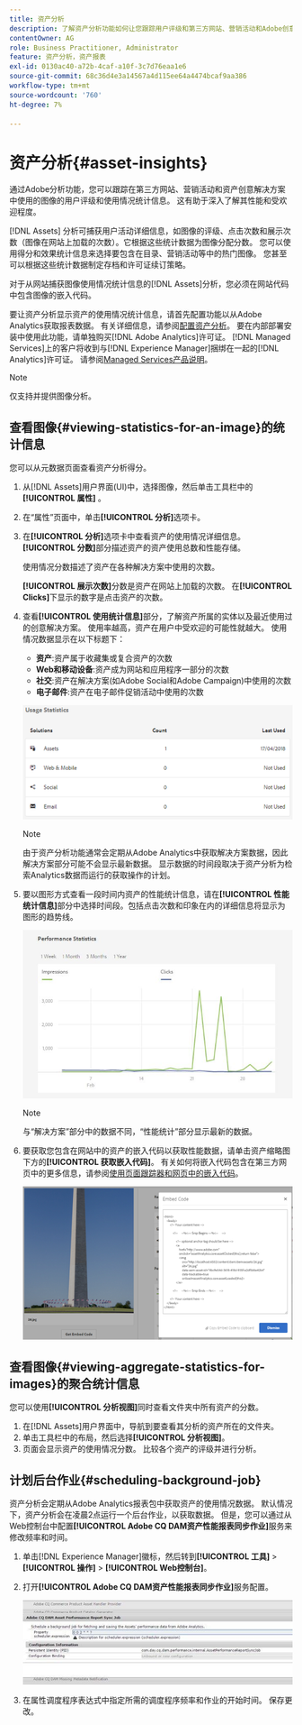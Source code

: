 ```yaml
---
title: 资产分析
description: 了解资产分析功能如何让您跟踪用户评级和第三方网站、营销活动和Adobe创意解决方案中使用的图像的使用情况统计信息。
contentOwner: AG
role: Business Practitioner, Administrator
feature: 资产分析，资产报表
exl-id: 0130ac40-a72b-4caf-a10f-3c7d76eaa1e6
source-git-commit: 68c36d4e3a14567a4d115ee64a4474bcaf9aa386
workflow-type: tm+mt
source-wordcount: '760'
ht-degree: 7%

---
```


# 资产分析{#asset-insights}

通过Adobe分析功能，您可以跟踪在第三方网站、营销活动和资产创意解决方案中使用的图像的用户评级和使用情况统计信息。 这有助于深入了解其性能和受欢迎程度。

[!DNL Assets] 分析可捕获用户活动详细信息，如图像的评级、点击次数和展示次数（图像在网站上加载的次数）。它根据这些统计数据为图像分配分数。 您可以使用得分和效果统计信息来选择要包含在目录、营销活动等中的热门图像。 您甚至可以根据这些统计数据制定存档和许可证续订策略。

对于从网站捕获图像使用情况统计信息的[!DNL Assets]分析，您必须在网站代码中包含图像的嵌入代码。

要让资产分析显示资产的使用情况统计信息，请首先配置功能以从Adobe Analytics获取报表数据。 有关详细信息，请参阅[配置资产分析](/help/assets/configure-asset-insights.md)。 要在内部部署安装中使用此功能，请单独购买[!DNL Adobe Analytics]许可证。 [!DNL Managed Services]上的客户将收到与[!DNL Experience Manager]捆绑在一起的[!DNL Analytics]许可证。 请参阅[Managed Services产品说明](https://helpx.adobe.com/legal/product-descriptions/adobe-experience-manager-managed-services.html)。

>[!NOTE]
>
>仅支持并提供图像分析。

## 查看图像{#viewing-statistics-for-an-image}的统计信息

您可以从元数据页面查看资产分析得分。

1. 从[!DNL Assets]用户界面(UI)中，选择图像，然后单击工具栏中的&#x200B;**[!UICONTROL 属性]** 。
1. 在“属性”页面中，单击&#x200B;**[!UICONTROL 分析]**&#x200B;选项卡。
1. 在&#x200B;**[!UICONTROL 分析]**&#x200B;选项卡中查看资产的使用情况详细信息。 **[!UICONTROL 分数]**&#x200B;部分描述资产的资产使用总数和性能存储。

   使用情况分数描述了资产在各种解决方案中使用的次数。

   **[!UICONTROL 展示次数]**&#x200B;分数是资产在网站上加载的次数。 在&#x200B;**[!UICONTROL Clicks]**&#x200B;下显示的数字是点击资产的次数。

1. 查看&#x200B;**[!UICONTROL 使用统计信息]**&#x200B;部分，了解资产所属的实体以及最近使用过的创意解决方案。 使用率越高，资产在用户中受欢迎的可能性就越大。 使用情况数据显示在以下标题下：

   * **资产**:资产属于收藏集或复合资产的次数
   * **Web和移动设备**:资产成为网站和应用程序一部分的次数
   * **社交**:资产在解决方案(如Adobe Social和Adobe Campaign)中使用的次数
   * **电子邮件**:资产在电子邮件促销活动中使用的次数

   ![usage_statistics](assets/usage_statistics.png)

   >[!NOTE]
   >
   >由于资产分析功能通常会定期从Adobe Analytics中获取解决方案数据，因此解决方案部分可能不会显示最新数据。 显示数据的时间段取决于资产分析为检索Analytics数据而运行的获取操作的计划。

1. 要以图形方式查看一段时间内资产的性能统计信息，请在&#x200B;**[!UICONTROL 性能统计信息]**&#x200B;部分中选择时间段。包括点击次数和印象在内的详细信息将显示为图形的趋势线。

   ![chlimage_1-3](assets/chlimage_1-3.jpeg)

   >[!NOTE]
   >
   >与“解决方案”部分中的数据不同，“性能统计”部分显示最新的数据。

1. 要获取您包含在网站中的资产的嵌入代码以获取性能数据，请单击资产缩略图下方的&#x200B;**[!UICONTROL 获取嵌入代码]**。 有关如何将嵌入代码包含在第三方网页中的更多信息，请参阅[使用页面跟踪器和网页中的嵌入代码](/help/assets/use-page-tracker.md)。

   ![chlimage_1-98](assets/chlimage_1-303.png)

## 查看图像{#viewing-aggregate-statistics-for-images}的聚合统计信息

您可以使用&#x200B;**[!UICONTROL 分析视图]**&#x200B;同时查看文件夹中所有资产的分数。

1. 在[!DNL Assets]用户界面中，导航到要查看其分析的资产所在的文件夹。
1. 单击工具栏中的布局，然后选择&#x200B;**[!UICONTROL 分析视图]**。
1. 页面会显示资产的使用情况分数。 比较各个资产的评级并进行分析。

## 计划后台作业{#scheduling-background-job}

资产分析会定期从Adobe Analytics报表包中获取资产的使用情况数据。 默认情况下，资产分析会在凌晨2点运行一个后台作业，以获取数据。 但是，您可以通过从Web控制台中配置&#x200B;**[!UICONTROL Adobe CQ DAM资产性能报表同步作业]**&#x200B;服务来修改频率和时间。

1. 单击[!DNL Experience Manager]徽标，然后转到&#x200B;**[!UICONTROL 工具]** > **[!UICONTROL 操作]** > **[!UICONTROL Web控制台]**。
1. 打开&#x200B;**[!UICONTROL Adobe CQ DAM资产性能报表同步作业]**&#x200B;服务配置。

   ![chlimage_1-99](assets/chlimage_1-304.png)

1. 在属性调度程序表达式中指定所需的调度程序频率和作业的开始时间。 保存更改。

